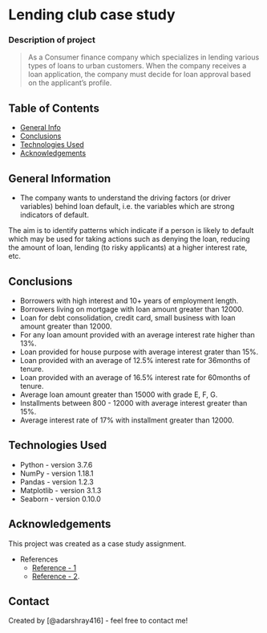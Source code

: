 # Lending club case study 
### Description of project
> As a Consumer finance company which specializes in lending various types of loans to urban customers. When the company receives a loan application, the company must decide for loan approval based on the applicant’s profile. 

## Table of Contents
* [General Info](#general-information)
* [Conclusions](#conclusions)
* [Technologies Used](#technologies-used)
* [Acknowledgements](#acknowledgements)



## General Information
- The company wants to understand the driving factors (or driver variables) behind loan default, i.e. the variables which are strong indicators of default. 

The aim is to identify patterns which indicate if a person is likely to default which may be used for taking actions such as denying the loan, reducing the amount of loan, lending (to risky applicants) at a higher interest rate, etc.



## Conclusions
* Borrowers with high interest and 10+ years of employment length.
* Borrowers living on mortgage with loan amount greater than 12000.
* Loan for debt consolidation, credit card, small business with loan amount greater than 12000.
* For any loan amount provided with an average interest rate higher than 13%.
* Loan provided for house purpose with average interest grater than 15%.
* Loan provided with an average of 12.5% interest rate for 36months of tenure.
* Loan provided with an average of 16.5% interest rate for 60months of tenure.
* Average loan amount greater than 15000 with grade E, F, G.
* Installments between 800 - 12000 with average interest greater than 15%.
* Average interest rate of 17% with installment greater than 12000.


## Technologies Used
- Python - version 3.7.6
- NumPy - version 1.18.1
- Pandas - version 1.2.3
- Matplotlib - version 3.1.3
- Seaborn - version 0.10.0



## Acknowledgements
This project was created as a case study assignment.
- References 
   - [Reference - 1](https://www.lendingclub.com/loans/resource-center/what-to-do-if-declined)
   - [Reference - 2](https://www.researchgate.net/publication/340395124_Project_Lending_Club_Data_Analysis).


## Contact
Created by [@adarshray416] - feel free to contact me!

